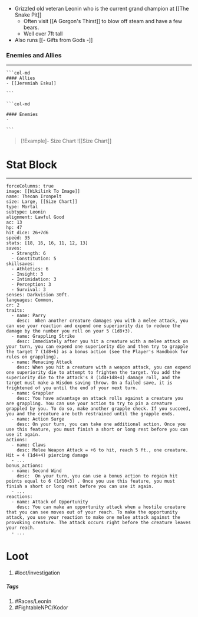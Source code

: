 - Grizzled old veteran Leonin who is the current grand champion at [[The Snake Pit]]
	- Often visit [[A Gorgon's Thirst]] to blow off steam and have a few bears.
	- Well over 7ft tall
- Also runs [[- Gifts from Gods -]]

### Enemies and Allies
---
````col
```col-md
#### Allies
- [[Jeremiah Esku]]

```

```col-md

#### Enemies
- 

```
````
>[!Example]- Size Chart
> ![[Size Chart]]

# Stat Block
---
```statblock
forceColumns: true
image: [[Wikilink To Image]]
name: Theoan Ironpelt
size: Large, [[Size Chart]]
type: Mortal
subtype: Leonin
alignment: Lawful Good
ac: 13
hp: 47
hit_dice: 26+7d6
speed: 35
stats: [18, 16, 16, 11, 12, 13]
saves:
  - Strength: 6
  - Constitution: 5
skillsaves:
  - Athletics: 6
  - Insight: 3
  - Intimidation: 3
  - Perception: 3
  - Survival: 3
senses: Darkvision 30ft.
languages: Common, 
cr: 2
traits:
  - name: Parry
    desc:  When another creature damages you with a melee attack, you can use your reaction and expend one superiority die to reduce the damage by the number you roll on your 5 (1d8+3).
  - name: Grappling Strike
    desc: Immediately after you hit a creature with a melee attack on your turn, you can expend one superiority die and then try to grapple the target 7 (1d8+6) as a bonus action (see the Player's Handbook for rules on grappling).
  - name: Menacing Attack
    desc: When you hit a creature with a weapon attack, you can expend one superiority die to attempt to frighten the target. You add the superiority die to the attack's 8 (1d4+1d8+4) damage roll, and the target must make a Wisdom saving throw. On a failed save, it is frightened of you until the end of your next turn.
  - name: Grappler 
    desc: You have advantage on attack rolls against a creature you are grappling. You can use your action to try to pin a creature grappled by you. To do so, make another grapple check. If you succeed, you and the creature are both restrained until the grapple ends.
  - name: Action Surge 
    desc: On your turn, you can take one additional action. Once you use this feature, you must finish a short or long rest before you can use it again.
actions:
  - name: Claws
    desc: Melee Weapon Attack = +6 to hit, reach 5 ft., one creature. Hit = 4 (1d4+4) piercing damage
  - ...
bonus_actions:
  - name: Second Wind
    desc:  On your turn, you can use a bonus action to regain hit points equal to 6 (1d10+3) . Once you use this feature, you must finish a short or long rest before you can use it again.
  - ...
reactions:
  - name: Attack of Opportunity
    desc: You can make an opportunity attack when a hostile creature that you can see moves out of your reach. To make the opportunity attack, you use your reaction to make one melee attack against the provoking creature. The attack occurs right before the creature leaves your reach.
  - ...
```

# Loot
1. #loot/investigation 

##### Tags
1. #Races/Leonin 
2. #FightableNPC/Kodor